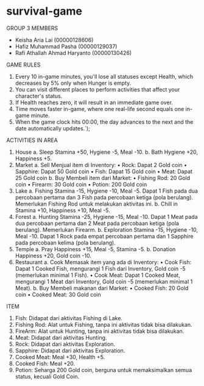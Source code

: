 # survival-game

GROUP 3 MEMBERS
- Keisha Aria Lai (00000128606)
- Hafiz Muhammad Pasha (00000129037)
- Rafi Athallah Ahmad Haryanto (00000130426)

GAME RULES
1. Every 10 in-game minutes, you'll lose all statuses except Health, which decreases by 5% only when Hunger is empty.
2. You can visit different places to perform activities that affect your character's status.
3. If Health reaches zero, it will result in an immediate game over.
4. Time moves faster in-game, where one real-life second equals one in-game minute.
5. When the game clock hits 00:00, the day advances to the next and the date automatically updates.`);

ACTIVITIES IN AREA
1)	House
a.	Sleep
Stamina +50, Hygiene -5, Meal -10.
b.	Bath
Hygiene +20, Happiness +5.
2)	Market
a.	Sell
Menjual item di Inventory:
•	Rock: Dapat 2 Gold coin
•	Sapphire: Dapat 50 Gold coin
•	Fish: Dapat 15 Gold coin
•	Meat: Dapat 25 Gold coin
b.	Buy
Membeli item dari Market:
•	Fishing Rod: 20 Gold coin
•	Firearm: 30 Gold coin
•	Potion: 200 Gold coin
3)	Lake
a.	Fishing
Stamina -15, Hygiene -10, Meal -5. Dapat 1 Fish pada dua percobaan pertama dan 3 Fish pada percobaan ketiga (pola berulang). Memerlukan Fishing Rod untuk melakukan aktivitas ini.
b.	Chill in
Stamina +10, Happiness +10, Meal -5.
4)	Forest
a.	Hunting
Stamina -25, Hygiene -15, Meal -10. Dapat 1 Meat pada dua percobaan pertama dan 2 Meat pada percobaan ketiga (pola berulang). Memerlukan Firearm.
b.	Exploration
Stamina -15, Hygiene -10, Meal -10. Dapat 1 Rock pada empat percobaan pertama dan 1 Sapphire pada percobaan kelima (pola berulang).
5)	Temple
a.	Pray
Happiness +15, Meal -5, Stamina -5.
b.	Donation
Happiness +20, Gold coin -10.
6)	Restaurant
a.	Cook
Memasak item yang ada di Inventory:
•	Cook Fish: Dapat 1 Cooked Fish, mengurangi 1 Fish dari Inventory, Gold coin -5 (memerlukan minimal 1 Fish).
•	Cook Meat: Dapat 1 Cooked Meat, mengurangi 1 Meat dari Inventory, Gold coin -5 (memerlukan minimal 1 Meat).
b.	Buy
Membeli makanan dari Market:
•	Cooked Fish: 20 Gold coin
•	Cooked Meat: 30 Gold coin

ITEM
1)	Fish: Didapat dari aktivitas Fishing di Lake.
2)	Fishing Rod: Alat untuk Fishing, tanpa ini aktivitas tidak bisa dilakukan.
3)	FireArm: Alat untuk Hunting, tanpa ini aktivitas tidak bisa dilakukan.
4)	Meat: Didapat dari aktivitas Hunting.
5)	Rock: Didapat dari aktivitas Exploration.
6)	Sapphire: Didapat dari aktivitas Exploration.
7)	Cooked Meat: Meal +30, Health +5.
8)	Cooked Fish: Meal +20.
9)	Potion: Seharga 200 Gold coin, berguna untuk memaksimalkan semua status, kecuali Gold Coin.
